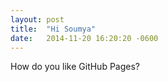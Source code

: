 ```yaml
---
layout: post
title:  "Hi Soumya"
date:   2014-11-20 16:20:20 -0600
---
```

How do you like GitHub Pages?
